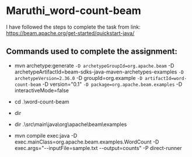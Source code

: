 # Maruthi_word-count-beam

I have followed the steps to complete the task from  link: 
https://beam.apache.org/get-started/quickstart-java/

## Commands used to complete the assignment:

* mvn archetype:generate `
 -D archetypeGroupId=org.apache.beam `
 -D archetypeArtifactId=beam-sdks-java-maven-archetypes-examples `
 -D archetypeVersion=2.36.0 `
 -D groupId=org.example `
 -D artifactId=word-count-beam `
 -D version="0.1" `
 -D package=org.apache.beam.examples `
 -D interactiveMode=false
 
 * cd .\word-count-beam
 * dir
 * dir .\src\main\java\org\apache\beam\examples
 *  mvn compile exec:java -D exec.mainClass=org.apache.beam.examples.WordCount -D exec.args="--inputFile=sample.txt --output=counts" -P direct-runner
 
